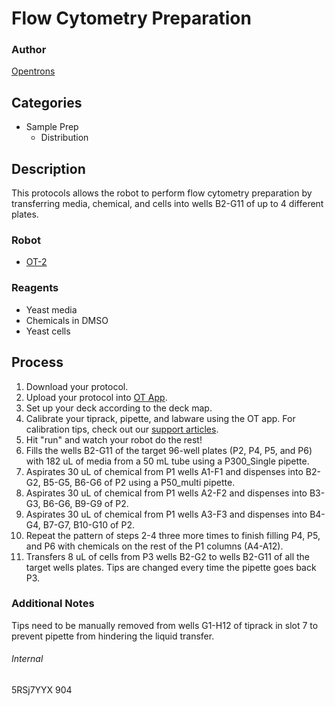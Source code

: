 # Flow Cytometry Preparation

### Author
[Opentrons](https://opentrons.com/)

## Categories
* Sample Prep
	* Distribution

## Description
This protocols allows the robot to perform flow cytometry preparation by transferring media, chemical, and cells into wells B2-G11 of up to 4 different plates.

### Robot
* [OT-2](https://opentrons.com/ot-2)

### Reagents
* Yeast media
* Chemicals in DMSO
* Yeast cells

## Process
1. Download your protocol.
2. Upload your protocol into [OT App](https://opentrson.com/ot-app).
3. Set up your deck according to the deck map.
4. Calibrate your tiprack, pipette, and labware using the OT app. For calibration tips, check out our [support articles](https://support.opentrons.com/getting-started/software-setup/calibrating-the-pipettes).
5. Hit "run" and watch your robot do the rest!
6. Fills the wells B2-G11 of the target 96-well plates (P2, P4, P5, and P6) with 182 uL of media from a 50 mL tube using a P300_Single pipette.
7. Aspirates 30 uL of chemical from P1 wells A1-F1 and dispenses into B2-G2, B5-G5, B6-G6 of P2 using a P50_multi pipette.
8. Aspirates 30 uL of chemical from P1 wells A2-F2 and dispenses into B3-G3, B6-G6, B9-G9 of P2.
9. Aspirates 30 uL of chemical from P1 wells A3-F3 and dispenses into B4-G4, B7-G7, B10-G10 of P2.
10. Repeat the pattern of steps 2-4 three more times to finish filling P4, P5, and P6 with chemicals on the rest of the P1 columns (A4-A12).
11. Transfers 8 uL of cells from P3 wells B2-G2 to wells B2-G11 of all the target wells plates. Tips are changed every time the pipette goes back P3.

### Additional Notes
Tips need to be manually removed from wells G1-H12 of tiprack in slot 7 to prevent pipette from hindering the liquid transfer.

###### Internal
5RSj7YYX
904

